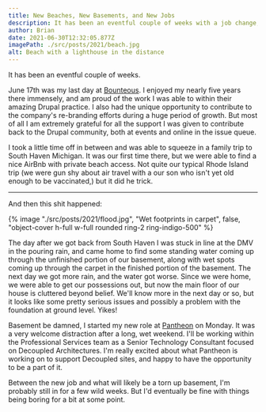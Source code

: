 ```yaml
---
title: New Beaches, New Basements, and New Jobs
description: It has been an eventful couple of weeks with a job change, some time off, and a flooded basement.
author: Brian
date: 2021-06-30T12:32:05.877Z
imagePath: ./src/posts/2021/beach.jpg
alt: Beach with a lighthouse in the distance
---
```

It has been an eventful couple of weeks.

June 17th was my last day at [Bounteous](https://www.bounteous.com/). I enjoyed my nearly five years there immensely, and am proud of the work I was able to within their amazing Drupal practice. I also had the unique opportunity to contribute to the company's re-branding efforts during a huge period of growth. But most of all I am extremely grateful for all the support I was given to contribute back to the Drupal community, both at events and online in the issue queue.

I took a little time off in between and was able to squeeze in a family trip to South Haven Michigan. It was our first time there, but we were able to find a nice AirBnb with private beach access. Not quite our typical Rhode Island trip (we were gun shy about air travel with a our son who isn't yet old enough to be vaccinated,) but it did he trick.

---

And then this shit happened:

{% image "./src/posts/2021/flood.jpg", "Wet footprints in carpet", false, "object-cover h-full w-full rounded ring-2 ring-indigo-500" %}

The day after we got back from South Haven I was stuck in line at the DMV in the pouring rain, and came home to find some standing water coming up through the unfinished portion of our basement, along with wet spots coming up through the carpet in the finished portion of the basement. The next day we got more rain, and the water got worse. Since we were home, we were able to get our possessions out, but now the main floor of our house is cluttered beyond belief. We'll know more in the next day or so, but it looks like some pretty serious issues and possibly a problem with the foundation at ground level. Yikes!

Basement be damned, I started my new role at [Pantheon](https://pantheon.io/) on Monday. It was a very welcome distraction after a long, wet weekend. I'll be working within the Professional Services team as a Senior Technology Consultant focused on Decoupled Architectures. I'm really excited about what Pantheon is working on to support Decoupled sites, and happy to have the opportunity to be a part of it.

Between the new job and what will likely be a torn up basement, I'm probably still in for a few wild weeks. But I'd eventually be fine with things being boring for a bit at some point.